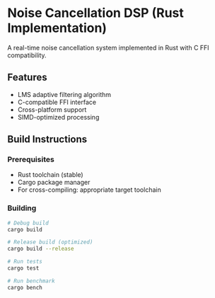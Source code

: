 # Noise Cancellation DSP (Rust Implementation)

A real-time noise cancellation system implemented in Rust with C FFI compatibility.

## Features
- LMS adaptive filtering algorithm
- C-compatible FFI interface
- Cross-platform support
- SIMD-optimized processing

## Build Instructions

### Prerequisites
- Rust toolchain (stable)
- Cargo package manager
- For cross-compiling: appropriate target toolchain

### Building
```bash
# Debug build
cargo build

# Release build (optimized)
cargo build --release

# Run tests
cargo test

# Run benchmark
cargo bench